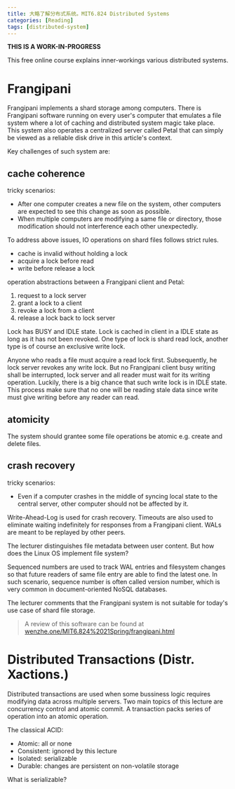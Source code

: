 ```yaml
---
title: 大略了解分布式系统。MIT6.824 Distributed Systems
categories: [Reading]
tags: [distributed-system]
---
```


**THIS IS A WORK-IN-PROGRESS**

This free online course explains inner-workings various distributed systems.

# Frangipani

Frangipani implements a shard storage among computers. There is Frangipani software
running on every user's computer that emulates a file system where a lot of caching and
distributed system magic take place. This system also operates a centralized
server called Petal that can simply be viewed as a reliable disk drive in this article's context.

Key challenges of such system are:

## cache coherence

tricky scenarios:

- After one computer creates a new file on the system, other computers are expected to
  see this change as soon as possible.
- When multiple computers are modifying a same file or directory, those modification should not
  interference each other unexpectedly.

To address above issues, IO operations on shard files follows strict rules.

- cache is invalid without holding a lock
- acquire a lock before read
- write before release a lock

operation abstractions between a Frangipani client and Petal:

1. request to a lock server
2. grant a lock to a client
3. revoke a lock from a client
4. release a lock back to lock server

Lock has BUSY and IDLE state.
Lock is cached in client in a IDLE state as long as it has not been revoked.
One type of lock is shard read lock, another type is of course an exclusive write lock.

Anyone who reads a file must acquire a read lock first. Subsequently, he lock server revokes
any write lock. But no Frangipani
client busy writing shall be interrupted, lock server and all reader must wait for its writing
operation. Luckily, there is a big chance that such write lock is in IDLE state.
This process make sure that no one will be reading stale data since write must give writing
before any reader can read.

## atomicity

The system should grantee some file operations be atomic e.g. create and delete files.

## crash recovery

tricky scenarios:

- Even if a computer crashes in the middle of syncing local state to the central server,
  other computer should not be affected by it.

Write-Ahead-Log is used for crash recovery. Timeouts are also used to eliminate waiting indefinitely
for responses from a Frangipani client. WALs are meant to be replayed by other peers.

The lecturer distinguishes file metadata between user content. But how does the Linux OS implement
file system?

Sequenced numbers are used to track WAL entries and filesystem changes so that future readers
of same file entry are able to find the latest one. In such scenario, sequence number is often
called version number, which is very common in document-oriented NoSQL databases.

The lecturer comments that the Frangipani system is not suitable for today's use case of shard
file storage.

> A review of this software can be found
> at [wenzhe.one/MIT6.824%2021Spring/frangipani.html](https://wenzhe.one/MIT6.824%2021Spring/frangipani.html)

# Distributed Transactions (Distr. Xactions.)

Distributed transactions are used when some bussiness logic requires
modifying data across multiple servers.
Two main topics of this lecture are concurrency control and atomic commit.
A transaction packs series of operation into an atomic operation.

The classical ACID:

- Atomic: all or none
- Consistent: ignored by this lecture
- Isolated: serializable
- Durable: changes are persistent on non-volatile storage

What is serializable?
